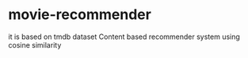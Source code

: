 # movie-recommender

it is based on tmdb dataset
Content based recommender system using cosine similarity
